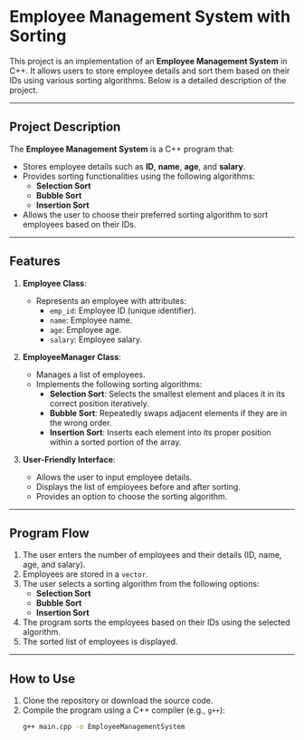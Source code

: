 # Employee Management System with Sorting

This project is an implementation of an **Employee Management System** in C++. It allows users to store employee details and sort them based on their IDs using various sorting algorithms. Below is a detailed description of the project.

---

## Project Description

The **Employee Management System** is a C++ program that:

- Stores employee details such as **ID**, **name**, **age**, and **salary**.
- Provides sorting functionalities using the following algorithms:
  - **Selection Sort**
  - **Bubble Sort**
  - **Insertion Sort**
- Allows the user to choose their preferred sorting algorithm to sort employees based on their IDs.

---

## Features

1. **Employee Class**:
   - Represents an employee with attributes:
     - `emp_id`: Employee ID (unique identifier).
     - `name`: Employee name.
     - `age`: Employee age.
     - `salary`: Employee salary.

2. **EmployeeManager Class**:
   - Manages a list of employees.
   - Implements the following sorting algorithms:
     - **Selection Sort**: Selects the smallest element and places it in its correct position iteratively.
     - **Bubble Sort**: Repeatedly swaps adjacent elements if they are in the wrong order.
     - **Insertion Sort**: Inserts each element into its proper position within a sorted portion of the array.

3. **User-Friendly Interface**:
   - Allows the user to input employee details.
   - Displays the list of employees before and after sorting.
   - Provides an option to choose the sorting algorithm.

---

## Program Flow

1. The user enters the number of employees and their details (ID, name, age, and salary).
2. Employees are stored in a `vector`.
3. The user selects a sorting algorithm from the following options:
   - **Selection Sort**
   - **Bubble Sort**
   - **Insertion Sort**
4. The program sorts the employees based on their IDs using the selected algorithm.
5. The sorted list of employees is displayed.

---

## How to Use

1. Clone the repository or download the source code.
2. Compile the program using a C++ compiler (e.g., `g++`):
   ```bash
   g++ main.cpp -o EmployeeManagementSystem
